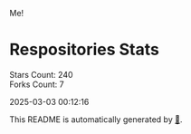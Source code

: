 Me!

# Respositories Stats
Stars Count: 240  
Forks Count: 7

2025-03-03 00:12:16  

This README is automatically generated by [🐰](https://github.com/rnitta/rnitta).
